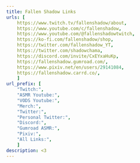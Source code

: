 ```yaml
---
title: Fallen Shadow Links
urls: [
    https://www.twitch.tv/fallenshadow/about,
    https://www.youtube.com/c/fallenshadow,
    https://www.youtube.com/@fallenshadowtwitch,
    https://ko-fi.com/fallenshadow/shop,
    https://twitter.com/fallenshadow_YT,
    https://twitter.com/shadowchama,
    https://discord.com/invite/CxEYxaHuKp,
    https://fallenshadow.gumroad.com/,
    https://www.pixiv.net/en/users/29141084,
    https://fallenshadow.carrd.co/,
    ]
url_prefix: [
    "Twitch:", 
    "ASMR Youtube:",
    "VODS Youtube:",
    "Merch:",
    "Twitter:",
    "Personal Twitter:",
    "Discord:",
    "Gumroad ASMR:",
    "Pixiv:",
    "All Links:",
    ]
description: <3
---
```


